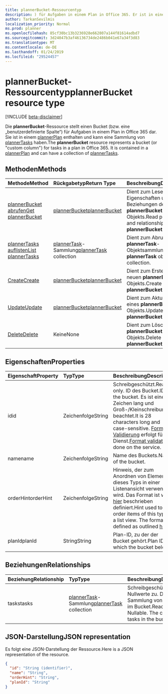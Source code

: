 ```yaml
---
title: plannerBucket-Ressourcentyp
description: ) für Aufgaben in einem Plan in Office 365. Er ist in einem PlannerPlan enthalten und kann eine Auflistung von PlannerTasks haben.
author: TarkanSevilmis
localization_priority: Normal
ms.prod: planner
ms.openlocfilehash: 85cf30bc13b3236928e662807a144f81614adbd7
ms.sourcegitcommit: 3d24047b3af46136734de2486b041e67a34f3d83
ms.translationtype: MT
ms.contentlocale: de-DE
ms.lasthandoff: 01/24/2019
ms.locfileid: "29524457"
---
```

# <a name="plannerbucket-resource-type"></a><span data-ttu-id="167fb-104">plannerBucket-Ressourcentyp</span><span class="sxs-lookup"><span data-stu-id="167fb-104">plannerBucket resource type</span></span>

[!INCLUDE [beta-disclaimer](../../includes/beta-disclaimer.md)]

<span data-ttu-id="167fb-p102">Die **plannerBucket**-Ressource stellt einen Bucket (bzw. eine „benutzerdefinierte Spalte“) für Aufgaben in einem Plan in Office 365 dar. Sie ist in einem [plannerPlan](plannerplan.md) enthalten und kann eine Sammlung von [plannerTasks](plannertask.md) haben.</span><span class="sxs-lookup"><span data-stu-id="167fb-p102">The **plannerBucket** resource represents a bucket (or "custom column") for tasks in a plan in Office 365. It is contained in a [plannerPlan](plannerplan.md) and can have a collection of [plannerTasks](plannertask.md).</span></span>



## <a name="methods"></a><span data-ttu-id="167fb-107">Methoden</span><span class="sxs-lookup"><span data-stu-id="167fb-107">Methods</span></span>

| <span data-ttu-id="167fb-108">Methode</span><span class="sxs-lookup"><span data-stu-id="167fb-108">Method</span></span>           | <span data-ttu-id="167fb-109">Rückgabetyp</span><span class="sxs-lookup"><span data-stu-id="167fb-109">Return Type</span></span>    |<span data-ttu-id="167fb-110">Beschreibung</span><span class="sxs-lookup"><span data-stu-id="167fb-110">Description</span></span>|
|:---------------|:--------|:----------|
|[<span data-ttu-id="167fb-111">plannerBucket abrufen</span><span class="sxs-lookup"><span data-stu-id="167fb-111">Get plannerBucket</span></span>](../api/plannerbucket-get.md) | [<span data-ttu-id="167fb-112">plannerBucket</span><span class="sxs-lookup"><span data-stu-id="167fb-112">plannerBucket</span></span>](plannerbucket.md) |<span data-ttu-id="167fb-113">Dient zum Lesen der Eigenschaften und Beziehungen des **plannerBucket**-Objekts.</span><span class="sxs-lookup"><span data-stu-id="167fb-113">Read properties and relationships of **plannerBucket** object.</span></span>|
|[<span data-ttu-id="167fb-114">plannerTasks auflisten</span><span class="sxs-lookup"><span data-stu-id="167fb-114">List plannerTasks</span></span>](../api/plannerbucket-list-tasks.md) |<span data-ttu-id="167fb-115">[plannerTask](plannertask.md)-Sammlung</span><span class="sxs-lookup"><span data-stu-id="167fb-115">[plannerTask](plannertask.md) collection</span></span>| <span data-ttu-id="167fb-116">Dient zum Abrufen einer **plannerTask**-Objektsammlung.</span><span class="sxs-lookup"><span data-stu-id="167fb-116">Get a **plannerTask** object collection.</span></span>|
|[<span data-ttu-id="167fb-117">Create</span><span class="sxs-lookup"><span data-stu-id="167fb-117">Create</span></span>](../api/planner-post-buckets.md) | [<span data-ttu-id="167fb-118">plannerBucket</span><span class="sxs-lookup"><span data-stu-id="167fb-118">plannerBucket</span></span>](plannerbucket.md)   | <span data-ttu-id="167fb-119">Dient zum Erstellen eines neuen **plannerBucket**-Objekts.</span><span class="sxs-lookup"><span data-stu-id="167fb-119">Create a new **plannerBucket** object.</span></span> |
|[<span data-ttu-id="167fb-120">Update</span><span class="sxs-lookup"><span data-stu-id="167fb-120">Update</span></span>](../api/plannerbucket-update.md) | [<span data-ttu-id="167fb-121">plannerBucket</span><span class="sxs-lookup"><span data-stu-id="167fb-121">plannerBucket</span></span>](plannerbucket.md)   |<span data-ttu-id="167fb-122">Dient zum Aktualisieren eines **plannerBucket**-Objekts.</span><span class="sxs-lookup"><span data-stu-id="167fb-122">Update **plannerBucket** object.</span></span> |
|[<span data-ttu-id="167fb-123">Delete</span><span class="sxs-lookup"><span data-stu-id="167fb-123">Delete</span></span>](../api/plannerbucket-delete.md) | <span data-ttu-id="167fb-124">Keine</span><span class="sxs-lookup"><span data-stu-id="167fb-124">None</span></span> |<span data-ttu-id="167fb-125">Dient zum Löschen eines **plannerBucket**-Objekts.</span><span class="sxs-lookup"><span data-stu-id="167fb-125">Delete **plannerBucket** object.</span></span> |

## <a name="properties"></a><span data-ttu-id="167fb-126">Eigenschaften</span><span class="sxs-lookup"><span data-stu-id="167fb-126">Properties</span></span>
| <span data-ttu-id="167fb-127">Eigenschaft</span><span class="sxs-lookup"><span data-stu-id="167fb-127">Property</span></span>     | <span data-ttu-id="167fb-128">Typ</span><span class="sxs-lookup"><span data-stu-id="167fb-128">Type</span></span>   |<span data-ttu-id="167fb-129">Beschreibung</span><span class="sxs-lookup"><span data-stu-id="167fb-129">Description</span></span>|
|:---------------|:--------|:----------|
|<span data-ttu-id="167fb-130">id</span><span class="sxs-lookup"><span data-stu-id="167fb-130">id</span></span>|<span data-ttu-id="167fb-131">Zeichenfolge</span><span class="sxs-lookup"><span data-stu-id="167fb-131">String</span></span>| <span data-ttu-id="167fb-132">Schreibgeschützt.</span><span class="sxs-lookup"><span data-stu-id="167fb-132">Read-only.</span></span> <span data-ttu-id="167fb-133">ID des Bucket.</span><span class="sxs-lookup"><span data-stu-id="167fb-133">ID of the bucket.</span></span> <span data-ttu-id="167fb-134">Es ist eine 28 Zeichen lang und Groß-/Kleinschreibung beachtet.</span><span class="sxs-lookup"><span data-stu-id="167fb-134">It is 28 characters long and case-sensitive.</span></span> <span data-ttu-id="167fb-135">[Format Validierung](tasks-identifiers-disclaimer.md) erfolgt für den Dienst.</span><span class="sxs-lookup"><span data-stu-id="167fb-135">[Format validation](tasks-identifiers-disclaimer.md) is done on the service.</span></span>|
|<span data-ttu-id="167fb-136">name</span><span class="sxs-lookup"><span data-stu-id="167fb-136">name</span></span>|<span data-ttu-id="167fb-137">Zeichenfolge</span><span class="sxs-lookup"><span data-stu-id="167fb-137">String</span></span>|<span data-ttu-id="167fb-138">Name des Buckets.</span><span class="sxs-lookup"><span data-stu-id="167fb-138">Name of the bucket.</span></span>|
|<span data-ttu-id="167fb-139">orderHint</span><span class="sxs-lookup"><span data-stu-id="167fb-139">orderHint</span></span>|<span data-ttu-id="167fb-140">Zeichenfolge</span><span class="sxs-lookup"><span data-stu-id="167fb-140">String</span></span>|<span data-ttu-id="167fb-p104">Hinweis, der zum Anordnen von Elementen dieses Typs in einer Listenansicht verwendet wird. Das Format ist wie [hier](planner-order-hint-format.md) beschrieben definiert.</span><span class="sxs-lookup"><span data-stu-id="167fb-p104">Hint used to order items of this type in a list view. The format is defined as outlined [here](planner-order-hint-format.md).</span></span>|
|<span data-ttu-id="167fb-143">planId</span><span class="sxs-lookup"><span data-stu-id="167fb-143">planId</span></span>|<span data-ttu-id="167fb-144">String</span><span class="sxs-lookup"><span data-stu-id="167fb-144">String</span></span>|<span data-ttu-id="167fb-145">Plan-ID, zu der der Bucket gehört.</span><span class="sxs-lookup"><span data-stu-id="167fb-145">Plan ID to which the bucket belongs.</span></span>|

## <a name="relationships"></a><span data-ttu-id="167fb-146">Beziehungen</span><span class="sxs-lookup"><span data-stu-id="167fb-146">Relationships</span></span>
| <span data-ttu-id="167fb-147">Beziehung</span><span class="sxs-lookup"><span data-stu-id="167fb-147">Relationship</span></span> | <span data-ttu-id="167fb-148">Typ</span><span class="sxs-lookup"><span data-stu-id="167fb-148">Type</span></span>   |<span data-ttu-id="167fb-149">Beschreibung</span><span class="sxs-lookup"><span data-stu-id="167fb-149">Description</span></span>|
|:---------------|:--------|:----------|
|<span data-ttu-id="167fb-150">tasks</span><span class="sxs-lookup"><span data-stu-id="167fb-150">tasks</span></span>|<span data-ttu-id="167fb-151">[plannerTask](plannertask.md)-Sammlung</span><span class="sxs-lookup"><span data-stu-id="167fb-151">[plannerTask](plannertask.md) collection</span></span>| <span data-ttu-id="167fb-p105">Schreibgeschützt. Lässt Nullwerte zu. Die Sammlung von Aufgaben im Bucket.</span><span class="sxs-lookup"><span data-stu-id="167fb-p105">Read-only. Nullable. The collection of tasks in the bucket.</span></span>|

## <a name="json-representation"></a><span data-ttu-id="167fb-155">JSON-Darstellung</span><span class="sxs-lookup"><span data-stu-id="167fb-155">JSON representation</span></span>
<span data-ttu-id="167fb-156">Es folgt eine JSON-Darstellung der Ressource.</span><span class="sxs-lookup"><span data-stu-id="167fb-156">Here is a JSON representation of the resource.</span></span>

<!-- {
  "blockType": "resource",
  "optionalProperties": [

  ],
  "@odata.type": "microsoft.graph.plannerBucket"
}-->

```json
{
  "id": "String (identifier)",
  "name": "String",
  "orderHint": "String",
  "planId": "String"
}

```

<!-- uuid: 8fcb5dbc-d5aa-4681-8e31-b001d5168d79
2015-10-25 14:57:30 UTC -->
<!--
{
  "type": "#page.annotation",
  "description": "plannerBucket resource",
  "keywords": "",
  "section": "documentation",
  "tocPath": "",
  "suppressions": [
    "Error: /api-reference/beta/resources/plannerbucket.md:\r\n      Exception processing links.\r\n    System.ArgumentException: Link Definition was null. Link text: !INCLUDE [beta-disclaimer](../../includes/beta-disclaimer.md)\r\n      at ApiDoctor.Validation.DocFile.get_LinkDestinations()\r\n      at ApiDoctor.Validation.DocSet.ValidateLinks(Boolean includeWarnings, String[] relativePathForFiles, IssueLogger issues, Boolean requireFilenameCaseMatch, Boolean printOrphanedFiles)"
  ]
}
-->
